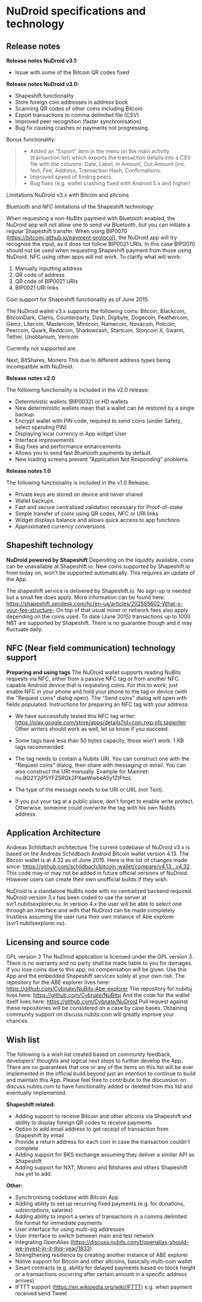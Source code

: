 NuDroid specifications and technology
=====================================

Release notes
-------------
**Release notes NuDroid v3.1:**

-	Issue with some of the Bitcoin QR codes fixed

**Release notes NuDroid v3.0:**

-	Shapeshift functionality
-	Store foreign coin addresses in address book
-	Scanning QR codes of other coins including Bitcoin
-	Export transactions to comma delimited file (CSV)
-	Improved peer recognition (faster synchronisation)
-	Bug fix causing crashes or payments not progressing.


Bonus functionality:

> -	Added an "Export" item in the menu on the main activity (transaction list) which exports the transaction details into a CSV file with the columns: Date, Label, In Amount, Out Amount (inc. fee), Fee, Address, Transaction Hash, Confirmations.
>-	Improved speed of finding peers.
>-	Bug fixes (e.g. wallet crashing fixed with Android 5.x and higher)


Limitations NuDroid v3.x with Bitcoin and altcoins

Bluetooth and NFC limitations of the Shapeshift technology:

When requesting a non-NuBits payment with Bluetooth enabled, the NuDroid app will not allow one to send via Bluetooth, but you can initiate a regular Shapeshift transfer. When using BIP0070 (https://bitcoinj.github.io/payment-protocol), the NuDroid app will try recognise the input, as it does not follow BIP0021 URIs. In this case BIP0070 should not be used when requesting Shapeshift payment from those using NuDroid. NFC using other apps will not work. To clarify what will work:

1.	Manually inputting address
2.	QR code of address
3.	QR code of BIP0021 URIs
4.	BIP0021 URI links

Coin support for Shapeshift functionality as of June 2015:

The NuDroid wallet v3.x supports the following coins:
Bitcoin, Blackcoin, BitcoinDark, Clams, Counterparty, Dash, Digibyte, Dogecoin, Feathercoin, Gemz, Litecoin, Mastercoin, Mintcoin, Namecoin, Novacoin, Potcoin, Peercoin, Quark, Reddcoin, Shadowcash, Startcoin, Storjcoin X, Swarm, Tether, Unobtanium, Vericoin

Currently not supported are:

Next, BitShares, Monero
This due to different address types being incompatible with NuDroid.

**Release notes v2.0**

The following functionality is included in the v2.0 release:

-	Deterministic wallets (BIP0032) or HD wallets 
-	New deterministic wallets mean that a wallet can be restored by a single backup.
-	Encrypt wallet with PIN code, required to send coins (under Safety, select spending PIN)
-	Displaying local currency in App widget User
-	Interface improvements 
-	Bug fixes and performance enhancements
-	Allows you to send fast Bluetooth payments by default.
-	New loading screens prevent "Application Not Responding" problems.

**Release notes 1.0**

The following functionality is included in the v1.0 Release:

- Private keys are stored on device and never shared
- Wallet backups
- Fast and secure centralised validation necessary for Proof-of-stake
- Simple transfer of coins using QR codes, NFC or URI links
- Widget displays balance and allows quick access to app functions
- Approximated currency conversions

Shapeshift technology
---------------------
**NuDroid powered by Shapeshift**
Depending on the liquidity available, coins can be unavailable at Shapeshift.io. New coins supported by Shapeshift.io from today on, won't be supported automatically. This requires an update of the App. 

The shapeshift service is delivered by Shapeshift.io. No sign-up is needed but a small fee does apply. More information can be found here: https://shapeshift.zendesk.com/hc/en-us/articles/202585602-What-s-your-fee-structure- On top of that usual miner or network fees also apply depending on the coins used. To date (June 2015) transactions up to 1000 NBT are supported by Shapeshift. There is no guarantee though and it may fluctuate daily. 

NFC (Near field communication) technology support
-------------------------------------------------
**Preparing and using tags**
The NuDroid wallet supports reading NuBits requests via NFC, either from a passive NFC tag or from another NFC capable Android device that is requesting coins.
For this to work, just enable NFC in your phone and hold your phone to the tag or device (with the "Request coins" dialog open). The "Send coins" dialog will open with fields populated.
Instructions for preparing an NFC tag with your address:

-	We have successfully tested this NFC tag writer:
https://play.google.com/store/apps/details?id=com.nxp.nfc.tagwriter
Other writers should work as well, let us know if you succeed.

-	Some tags have less than 50 bytes capacity, those won't work. 1 KB tags recommended.
-	The tag needs to contain a Nubits URI. You can construct one with the "Request coins" dialog, then share with messaging or email. You can also construct the URI manually. Example for Mainnet: nu:BG2Y2jP5YFZ5RGk2PXaeWwbeA5y1ZtFhoL
-	The type of the message needs to be URI or URL (not Text).
-	If you put your tag at a public place, don't forget to enable write protect. Otherwise, someone could overwrite the tag with his own Nubits address.

Application Architecture
------------------------

Andreas Schildbach architecture
The current codebase of NuDroid v3.x is based on the Andreas Schildbach Android Bitcoin wallet version 4.13. The Bitcoin wallet is at 4.32 as of June 2015. Here is the list of changes made since:
https://github.com/schildbach/bitcoin-wallet/compare/v4.13...v4.32. This code may or may not be added in future official versions of NuDroid. However users can create their own unofficial builds if they wish.

NuDroid is a standalone NuBits node with no centralized backend required. NuDroid version 3.x has been coded to use the server at svr1.nubitsexplorer.nu. In version 4.x the user will be able to select one through an interface and with that NuDroid can be made completely trustless assuming the user runs their own instance of Abe explorer (svr1.nubitsexplorer.nu).

Licensing and source code
-------------------------

GPL version 3
The NuDroid application is licensed under the GPL version 3. There is no warranty and no party shall be made liable to you for damages. If you lose coins due to this app, no compensation will be given. Use this App and the embedded Shapeshift services solely at your own risk.
The repository for the ABE explorer lives here: https://github.com/Cybnate/NuBits-Abe-explorer
The repository for nubitsj lives here: https://github.com/Cybnate/NuBitsj
And the code for the wallet itself lives here: https://github.com/Cybnate/NuDroid
Pull request against these repositories will be considered on a case by case bases. Obtaining community support on discuss.nubits.com will greatly improve your chances.

Wish list
---------

The following is a wish list created based on community feedback, developers’ thoughts and logical next steps to further develop the App. There are no guarantees that one or any of the items on this list will be ever implemented in the official build beyond just an intention to continue to build and maintain this App. Please feel free to contribute to the discussion on discuss.nubits.com to have functionality added or deleted from this list and eventually implemented.

**Shapeshift related:**

-	Adding support to receive Bitcoin and other altcoins via Shapeshift and ability to display foreign QR codes to receive payments
-	Option to add email address to get receipt of transaction from Shapeshift by email
-	Provide a return address for each coin in case the transaction couldn't complete
-	Adding support for BKS exchange assuming they deliver a similar API as Shapeshift
-	Adding support for NXT, Monero and Bitshares and others Shapeshift has yet to add.

**Other:**

-	Synchronising codebase with Bitcoin App
-	Adding ability to set up recurring fixed payments (e.g. for donations, subscriptions, salaries)
-	Adding ability to import a series of transactions in a comma delimited file format for immediate payments
-	User interface for using multi-sig addresses
-	User interface to switch between main and test network
-	Integrating OpenAlias (https://discuss.nubits.com/t/openalias-should-we-invest-in-it-this-year/1833)
-	Strengthening resilience by creating another instance of ABE explorer
-	Native support for Bitcoin and other altcoins, basically multi-coin wallet
-	Smart contracts (e.g. ability for delayed payments based on block height or a transactions occurring after certain amount in a specific address arrives)
-	IFTTT support (https://en.wikipedia.org/wiki/IFTTT) e.g. when payment received send Tweet

